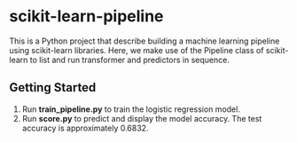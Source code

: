 # scikit-learn-pipeline
This is a Python project that describe building a machine learning pipeline using scikit-learn libraries. Here, we make use of the Pipeline class of scikit-learn to list and run transformer and predictors in sequence.



## Getting Started

1. Run **train_pipeline.py** to train the logistic regression model.
3. Run **score.py** to predict and display the model accuracy. The test accuracy is approximately 0.6832.